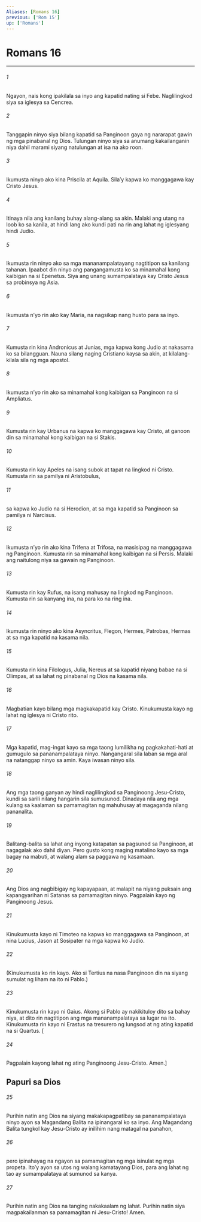 ```yaml
---
Aliases: [Romans 16]
previous: ['Rom 15']
up: ['Romans']
---
```

# Romans 16

***


###### 1 


Ngayon, nais kong ipakilala sa inyo ang kapatid nating si Febe. Naglilingkod siya sa iglesya sa Cencrea. 


###### 2 


Tanggapin ninyo siya bilang kapatid sa Panginoon gaya ng nararapat gawin ng mga pinabanal ng Dios. Tulungan ninyo siya sa anumang kakailanganin niya dahil marami siyang natulungan at isa na ako roon. 


###### 3 


Ikumusta ninyo ako kina Priscila at Aquila. Silaʼy kapwa ko manggagawa kay Cristo Jesus. 


###### 4 


Itinaya nila ang kanilang buhay alang-alang sa akin. Malaki ang utang na loob ko sa kanila, at hindi lang ako kundi pati na rin ang lahat ng iglesyang hindi Judio. 


###### 5 


Ikumusta rin ninyo ako sa mga mananampalatayang nagtitipon sa kanilang tahanan. Ipaabot din ninyo ang pangangamusta ko sa minamahal kong kaibigan na si Epenetus. Siya ang unang sumampalataya kay Cristo Jesus sa probinsya ng Asia. 


###### 6 


Ikumusta nʼyo rin ako kay Maria, na nagsikap nang husto para sa inyo. 


###### 7 


Kumusta rin kina Andronicus at Junias, mga kapwa kong Judio at nakasama ko sa bilangguan. Nauna silang naging Cristiano kaysa sa akin, at kilalang-kilala sila ng mga apostol. 


###### 8 


Ikumusta nʼyo rin ako sa minamahal kong kaibigan sa Panginoon na si Ampliatus. 


###### 9 


Kumusta rin kay Urbanus na kapwa ko manggagawa kay Cristo, at ganoon din sa minamahal kong kaibigan na si Stakis. 


###### 10 


Kumusta rin kay Apeles na isang subok at tapat na lingkod ni Cristo. Kumusta rin sa pamilya ni Aristobulus, 


###### 11 


sa kapwa ko Judio na si Herodion, at sa mga kapatid sa Panginoon sa pamilya ni Narcisus. 


###### 12 


Ikumusta nʼyo rin ako kina Trifena at Trifosa, na masisipag na manggagawa ng Panginoon. Kumusta rin sa minamahal kong kaibigan na si Persis. Malaki ang naitulong niya sa gawain ng Panginoon. 


###### 13 


Kumusta rin kay Rufus, na isang mahusay na lingkod ng Panginoon. Kumusta rin sa kanyang ina, na para ko na ring ina. 


###### 14 


Ikumusta rin ninyo ako kina Asyncritus, Flegon, Hermes, Patrobas, Hermas at sa mga kapatid na kasama nila. 


###### 15 


Kumusta rin kina Filologus, Julia, Nereus at sa kapatid niyang babae na si Olimpas, at sa lahat ng pinabanal ng Dios na kasama nila. 


###### 16 


Magbatian kayo bilang mga magkakapatid kay Cristo. Kinukumusta kayo ng lahat ng iglesya ni Cristo rito. 


###### 17 


Mga kapatid, mag-ingat kayo sa mga taong lumilikha ng pagkakahati-hati at gumugulo sa pananampalataya ninyo. Nangangaral sila laban sa mga aral na natanggap ninyo sa amin. Kaya iwasan ninyo sila. 


###### 18 


Ang mga taong ganyan ay hindi naglilingkod sa Panginoong Jesu-Cristo, kundi sa sarili nilang hangarin sila sumusunod. Dinadaya nila ang mga kulang sa kaalaman sa pamamagitan ng mahuhusay at magaganda nilang pananalita. 


###### 19 


Balitang-balita sa lahat ang inyong katapatan sa pagsunod sa Panginoon, at nagagalak ako dahil diyan. Pero gusto kong maging matalino kayo sa mga bagay na mabuti, at walang alam sa paggawa ng kasamaan. 


###### 20 


Ang Dios ang nagbibigay ng kapayapaan, at malapit na niyang puksain ang kapangyarihan ni Satanas sa pamamagitan ninyo. Pagpalain kayo ng Panginoong Jesus. 


###### 21 


Kinukumusta kayo ni Timoteo na kapwa ko manggagawa sa Panginoon, at nina Lucius, Jason at Sosipater na mga kapwa ko Judio. 


###### 22 


(Kinukumusta ko rin kayo. Ako si Tertius na nasa Panginoon din na siyang sumulat ng liham na ito ni Pablo.) 


###### 23 


Kinukumusta rin kayo ni Gaius. Akong si Pablo ay nakikituloy dito sa bahay niya, at dito rin nagtitipon ang mga mananampalataya sa lugar na ito. Kinukumusta rin kayo ni Erastus na tresurero ng lungsod at ng ating kapatid na si Quartus. [ 


###### 24 


Pagpalain kayong lahat ng ating Panginoong Jesu-Cristo. Amen.] 

## Papuri sa Dios 


###### 25 


Purihin natin ang Dios na siyang makakapagpatibay sa pananampalataya ninyo ayon sa Magandang Balita na ipinangaral ko sa inyo. Ang Magandang Balita tungkol kay Jesu-Cristo ay inilihim nang matagal na panahon, 


###### 26 


pero ipinahayag na ngayon sa pamamagitan ng mga isinulat ng mga propeta. Itoʼy ayon sa utos ng walang kamatayang Dios, para ang lahat ng tao ay sumampalataya at sumunod sa kanya. 


###### 27 


Purihin natin ang Dios na tanging nakakaalam ng lahat. Purihin natin siya magpakailanman sa pamamagitan ni Jesu-Cristo! Amen.
